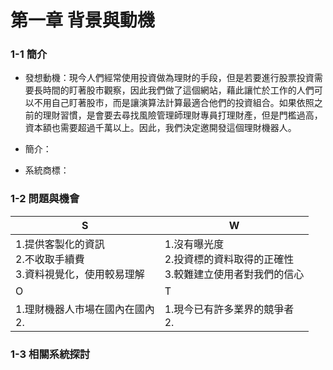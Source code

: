 第一章 背景與動機
===
### 1-1 簡介
* 發想動機：現今人們經常使用投資做為理財的手段，但是若要進行股票投資需要長時間的盯著股市觀察，因此我們做了這個網站，藉此讓忙於工作的人們可以不用自己盯著股市，而是讓演算法計算最適合他們的投資組合。如果依照之前的理財習慣，是會要去尋找風險管理師理財專員打理財產，但是門檻過高，資本額也需要超過千萬以上。因此，我們決定邀開發這個理財機器人。

* 簡介：

* 系統商標：
  
### 1-2 問題與機會
| S | W | 
| --- | --- | 
| 1.提供客製化的資訊<br>2.不收取手續費<br>3.資料視覺化，使用較易理解| 1.沒有曝光度<br>2.投資標的資料取得的正確性<br>3.較難建立使用者對我們的信心|
| O | T |
| 1.理財機器人市場在國內在國內<br>2.| 1.現今已有許多業界的競爭者<br>2.|

### 1-3 相關系統探討
